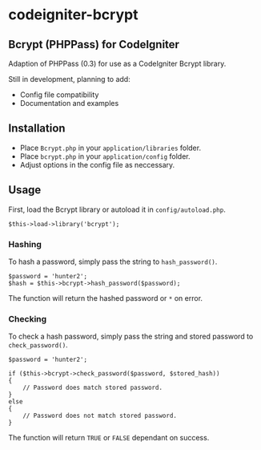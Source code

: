 # codeigniter-bcrypt
## Bcrypt (PHPPass) for CodeIgniter

Adaption of PHPPass (0.3) for use as a CodeIgniter Bcrypt library.

Still in development, planning to add:

* Config file compatibility
* Documentation and examples

## Installation

* Place ``Bcrypt.php`` in your ``application/libraries`` folder.
* Place ``bcrypt.php`` in your ``application/config`` folder.
* Adjust options in the config file as neccessary.

## Usage
First, load the Bcrypt library or autoload it in ``config/autoload.php``.

    $this->load->library('bcrypt');

### Hashing
To hash a password, simply pass the string to ``hash_password()``.

    $password = 'hunter2';
    $hash = $this->bcrypt->hash_password($password);

The function will return the hashed password or ``*`` on error.

### Checking
To check a hash password, simply pass the string and stored password to ``check_password()``.

    $password = 'hunter2';
    
    if ($this->bcrypt->check_password($password, $stored_hash))
    {
    	// Password does match stored password.
    }
    else
    {
    	// Password does not match stored password.
    }
    
The function will return ``TRUE`` or ``FALSE`` dependant on success.